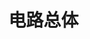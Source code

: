 # 电路总体
<embed src="C:/Users/Yz/Desktop/LEDGroup.pdf" type="application/pdf" width="100%" height="600px" />

